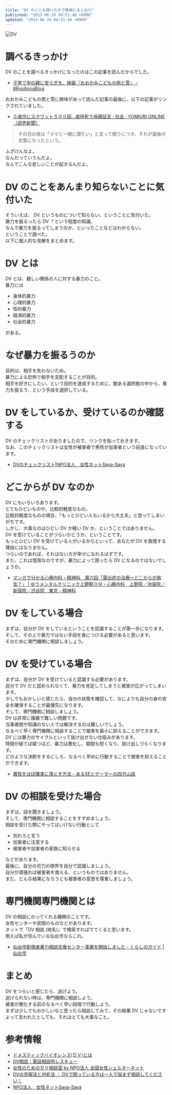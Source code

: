 ```yaml
---
title: "DV のことを調べたので簡単にまとめた"
published: "2013-06-24 04:51:48 +0900"
updated: "2013-06-24 04:51:48 +0900"
---
```


![DV](/images/2013/6/24/dv-1.png)

# 調べるきっかけ

DV のことを調べるきっかけになったのはこの記事を読んだからでした。

- [子育て中の親に安らぎを、映画『おおかみこどもの雨と雪』 - #RyoAnnaBlog](http://d.hatena.ne.jp/RyoAnna/20130617/1371476485)

おおかみこどもの雨と雪に興味があって読んだ記事の最後に、以下の記事がリンクされていました。

- [５歳児にスクワット５００回…虐待死で母親証言 : 社会 : YOMIURI ONLINE（読売新聞）](http://www.yomiuri.co.jp/national/news/20130613-OYT1T00358.htm)

> その日の夜は「ママと一緒に寝たい」と言って眠りにつき、それが最後の言葉になったという。

ふざけんなよ。  
なんだっていうんだよ。  
なんでこんな悲しいことが起きるんだよ。

# DV のことをあんまり知らないことに気付いた

そういえば、 DV というものについて知らない、ということに気付いた。  
暴力を振るったら DV ？という程度の知識。  
なんで暴力を振るってしまうのか、といったことなどはわからない。  
ということで調べた。  
以下に個人的な見解をまとめます。

# DV とは

DV とは、親しい関係の人に対する暴力のこと。  
暴力には

- 身体的暴力
- 心理的暴力
- 性的暴力
- 経済的暴力
- 社会的暴力

がある。

# なぜ暴力を振るうのか

目的は、相手を失わないため。  
暴力による恐怖で相手を支配することが目的。  
相手を好きにしたい、という目的を達成するために、数ある選択肢の中から、暴力を振るう、という手段を選択している。

# DV をしているか、受けているのか確認する

DV のチェックリストがありましたので、リンクを貼っておきます。  
なお、このチェックリストは女性が被害者で男性が加害者という前提になっています。

- [DVのチェックリスト|NPO法人　女性ネットSaya-Saya](http://saya-saya.net/toujisha/checklist.html)

# どこからが DV なのか

DV にもいろいろあります。  
とてもひどいものや、比較的軽度なもの。  
比較的軽度なものの場合、「もっとひどい人もいるから大丈夫」と思ってしまいがちです。  
しかし、大事なのはひどい DV か軽い DV か、ということではありません。  
DV を受けていることがつらいかどうか、ということです。  
もっとひどい DV を受けている人がいるからといって、あなたが DV を我慢する理由にはなりません。  
つらいのであれば、それはない方が幸せになれるはずです。  
また、これは憶測なのですが、暴力によって困ったら DV になるのではないでしょうか。

- [マンガで分かる心療内科・精神科　第六回「露出症の治療～どこからが病気？」 | ゆうメンタルクリニック上野駅０分・心療内科　上野院／池袋院／新宿院／渋谷院　東京・精神科](http://yucl.net/man/18.html)

# DV をしている場合

まずは、自分が DV をしているということを認識することが第一歩になります。  
そして、その上で暴力ではない手段を身につける必要があると思います。  
そのために専門機関に相談しましょう。

# DV を受けている場合

まずは、自分が DV を受けていると認識する必要があります。  
自分で DV だと認められなくて、暴力を肯定してしまうと被害が広がってしまいます。  
少しでもおかしいと感じたら、自分の状態を確認して、なによりも自分の身の安全を確保することが最優先になります。  
そして、専門機関に相談しましょう。  
DV は非常に複雑で難しい問題です。  
当事者間や知識のない人では解決するのは難しいでしょう。  
なるべく早く専門機関に相談することで被害を最小に抑えることができます。  
DV には暴力のサイクルといって抜け出せない仕組みがあります。  
時間が経てば経つほど、暴力は悪化し、期間も短くなり、抜け出しづらくなります。  
どのような決断をするにしろ、なるべく早めに行動することで被害を抑えることができます。

- [異性をほぼ確実に落とす方法 - あるSEとゲーマーの四方山話](http://finalf12.blog82.fc2.com/blog-entry-511.html)

# DV の相談を受けた場合

まずは、話を聞きましょう。  
そして、専門機関に相談することをすすめましょう。  
相談を受けた際にやってはいけない行動として

- 別れろと言う
- 加害者に注意する
- 被害者や加害者の家族に知らせる

などがあります。  
最後に、自分の労力の限界を自分で認識しましょう。  
自分が頑張れば被害者を救える、というものではありません。  
また、どんな結果になろうとも被害者の意思を尊重しましょう。

# 専門機関専門機関とは

DV の相談にのってくれる機関のことです。  
女性センターや民間のものなどがあります。  
ネットで「DV 相談 (地名)」で検索すればでてくると思います。  
例えば私が住んでいる仙台市ならこれ。

- [仙台市配偶者暴力相談支援センター事業を開始しました - くらしのガイド | 仙台市](http://www.city.sendai.jp/manabu/danjo/danjo/1207539_1777.html)

# まとめ

DV をつらいと感じたら、逃げよう。  
逃げられない時は、専門機関に相談しよう。  
被害が悪化する前のなるべく早い段階で行動しよう。  
まずは少しでもおかしいなと思ったら相談してみて、その結果 DV じゃないですよって言われたとしても、それはとても大事なこと。

# 参考情報

- [ドメスティックバイオレンス(ＤＶ)とは](http://homepage1.nifty.com/womens-net-kobe/what.htm)
- [DV相談｜電話相談所レスキュー](http://www.mind-rescue.com/consultation/tel/dv.html)
- [女性のためのＤＶ相談室 by NPO法人 全国女性シェルターネット](http://nwsnet.or.jp/index.html)
- [DVの克服法と対処法 ｜ DVで困っている方は一人で悩まず相談してください！](http://www.heroinefilms.net/)
- [NPO法人　女性ネットSaya-Saya](http://saya-saya.net/)
